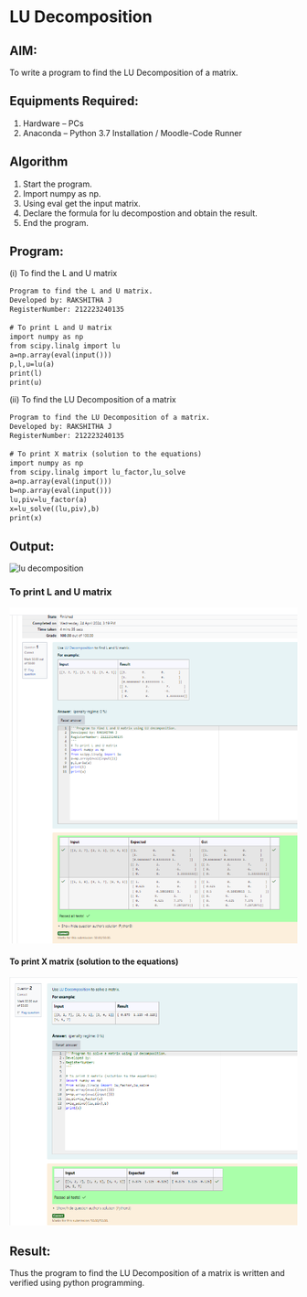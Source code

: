 # LU Decomposition 

## AIM:
To write a program to find the LU Decomposition of a matrix.

## Equipments Required:
1. Hardware – PCs
2. Anaconda – Python 3.7 Installation / Moodle-Code Runner

## Algorithm
1. Start the program.
2. Import numpy as np.
3. Using eval get the input matrix.
4. Declare the formula for lu decompostion and obtain the result.
5. End the program.


## Program:
(i) To find the L and U matrix
```
Program to find the L and U matrix.
Developed by: RAKSHITHA J
RegisterNumber: 212223240135

# To print L and U matrix
import numpy as np
from scipy.linalg import lu
a=np.array(eval(input()))
p,l,u=lu(a)
print(l)
print(u)
```
(ii) To find the LU Decomposition of a matrix
```
Program to find the LU Decomposition of a matrix.
Developed by: RAKSHITHA J
RegisterNumber: 212223240135

# To print X matrix (solution to the equations)
import numpy as np
from scipy.linalg import lu_factor,lu_solve
a=np.array(eval(input()))
b=np.array(eval(input()))
lu,piv=lu_factor(a)
x=lu_solve((lu,piv),b)
print(x)
```

## Output:
![lu decomposition]()

### To print L and U matrix

![output](<Screenshot 2024-04-24 165900.png>)

#### To print X matrix (solution to the equations)

![output](<Screenshot 2024-04-24 165918.png>)

## Result:
Thus the program to find the LU Decomposition of a matrix is written and verified using python programming.

